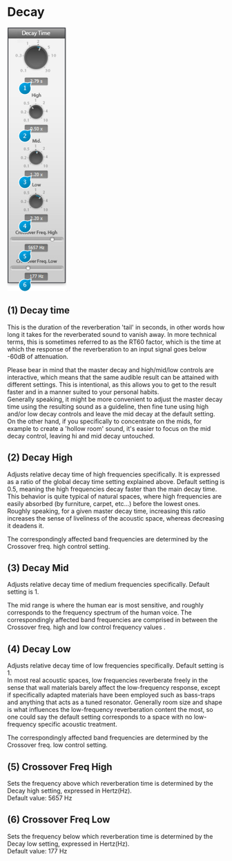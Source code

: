 # Decay
![](include/verb_03.PNG)

## (1) Decay time

This is the duration of the reverberation 'tail' in seconds, in other words how long it takes for 
the reverberated sound to vanish away. In more technical terms, this is sometimes referred 
to as the RT60 factor, which is the time at which the response of the reverberation to an input 
signal goes below -60dB of attenuation.

Please bear in mind that the master decay and high/mid/low controls are interactive, which 
means that the same audible result can be attained with different settings. This is intentional, as this allows you to 
get to the result faster and in a manner suited to your personal habits.  
Generally speaking, it might be more convenient to adjust the master decay time using the 
resulting sound as a guideline, then fine tune using high and/or low decay controls and leave the mid decay at the 
default setting. On the other hand, if you specifically to concentrate on the mids, for example to create a 'hollow 
room' sound, it's easier to focus on the mid decay control, leaving hi and mid decay untouched.

## (2) Decay High
Adjusts relative decay time of high frequencies specifically. It is expressed as a ratio of the 
global decay time setting explained above. Default setting is 0.5, meaning the high frequencies decay faster than 
the main decay time. This behavior is quite typical of natural spaces, 
where high frequencies are easily absorbed (by furniture, carpet, etc...) before the lowest 
ones. Roughly speaking, for a given master decay time, increasing this ratio increases the 
sense of liveliness of the acoustic space, whereas decreasing it deadens it.

The correspondingly affected band frequencies are determined by the Crossover freq. high control setting.

## (3) Decay Mid
Adjusts relative decay time of medium frequencies specifically. Default setting is 1.

The mid range is where the human ear is most sensitive, and roughly corresponds to the frequency spectrum of the human voice.
The correspondingly affected band frequencies are comprised in between the Crossover freq. high and low control frequency values .

## (4) Decay Low
Adjusts relative decay time of low frequencies specifically. Default setting is 1.  
In most real acoustic spaces, low frequencies reverberate freely in the sense that wall materials barely affect the low-frequency response, except if specifically adapted materials have been employed such as bass-traps and anything that 
acts as a tuned resonator.
Generally room size and shape is what influences the low-frequency reverberation content the most, so one could say the 
default setting corresponds to a space with no low-frequency specific acoustic treatment.

The correspondingly affected band frequencies are determined by the Crossover freq. low control setting.

## (5) Crossover Freq High
Sets the frequency above which reverberation time is determined by the Decay high setting, expressed in Hertz(Hz).   
Default value: 5657 Hz

## (6) Crossover Freq Low
Sets the frequency below which reverberation time is determined by the Decay low setting, expressed in Hertz(Hz).   
Default 
value: 177 Hz
